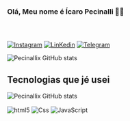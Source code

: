 ### Olá, Meu nome é Ícaro Pecinalli 👋😁

### ⠀⠀⠀

[![Instagram](https://img.shields.io/badge/Instagram-E4405F?style=for-the-badge&logo=instagram&logoColor=white)](https://www.instagram.com/icaropecinalli/)
[![LinKedin](https://img.shields.io/badge/LinkedIn-0077B5?style=for-the-badge&logo=linkedin&logoColor=white)](https://www.linkedin.com/in/icaropecinalli/)
[![Telegram](https://img.shields.io/badge/Telegram-2CA5E0?style=for-the-badge&logo=telegram&logoColor=white)](https://t.me/Pecinallix)

![Pecinallix GitHub stats](https://github-readme-stats.vercel.app/api?username=pecinallix&show_icons=true&theme=dracula)

## Tecnologias que jé usei
![Pecinallix GitHub stats](https://github-readme-stats.vercel.app/api/top-langs/?username=pecinallix&theme=blue-green)

<div style=display: inline_block>
<img align="center" alt="html5" src="https://img.shields.io/badge/HTML-239120?style=for-the-badge&logo=html5&logoColor=white">
<img align="center" alt="Css" src="https://img.shields.io/badge/CSS-239120?&style=for-the-badge&logo=css3&logoColor=white">
<img align="center" alt="JavaScript" src="https://img.shields.io/badge/JavaScript-F7DF1E?style=for-the-badge&logo=javascript&logoColor=black">
</div><br/>


